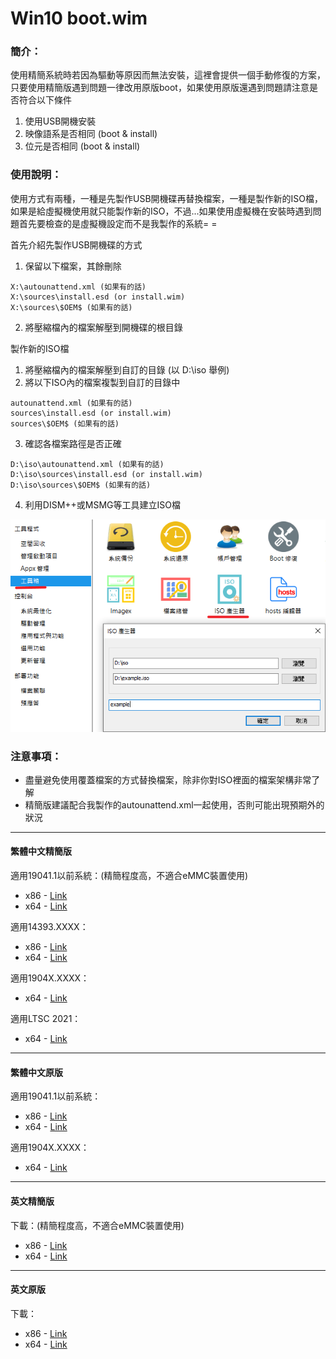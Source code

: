 # Win10 boot.wim

### 簡介：
使用精簡系統時若因為驅動等原因而無法安裝，這裡會提供一個手動修復的方案，只要使用精簡版遇到問題一律改用原版boot，如果使用原版還遇到問題請注意是否符合以下條件
1. 使用USB開機安裝
2. 映像語系是否相同 (boot & install)
3. 位元是否相同 (boot & install)

### 使用說明：
使用方式有兩種，一種是先製作USB開機碟再替換檔案，一種是製作新的ISO檔，如果是給虛擬機使用就只能製作新的ISO，不過...如果使用虛擬機在安裝時遇到問題首先要檢查的是虛擬機設定而不是我製作的系統= =

首先介紹先製作USB開機碟的方式
1. 保留以下檔案，其餘刪除
<pre><code>X:\autounattend.xml (如果有的話)
X:\sources\install.esd (or install.wim)
X:\sources\$OEM$ (如果有的話)</code></pre>
2. 將壓縮檔內的檔案解壓到開機碟的根目錄

製作新的ISO檔
1. 將壓縮檔內的檔案解壓到自訂的目錄 (以 D:\iso 舉例)
2. 將以下ISO內的檔案複製到自訂的目錄中
<pre><code>autounattend.xml (如果有的話)
sources\install.esd (or install.wim)
sources\$OEM$ (如果有的話)</code></pre>
3. 確認各檔案路徑是否正確
<pre><code>D:\iso\autounattend.xml (如果有的話)
D:\iso\sources\install.esd (or install.wim)
D:\iso\sources\$OEM$ (如果有的話)</code></pre>
4. 利用DISM++或MSMG等工具建立ISO檔

![preview.png](/tutorial/iso.png)

### 注意事項：
- 盡量避免使用覆蓋檔案的方式替換檔案，除非你對ISO裡面的檔案架構非常了解
- 精簡版建議配合我製作的autounattend.xml一起使用，否則可能出現預期外的狀況

----

#### 繁體中文精簡版

適用19041.1以前系統：(精簡程度高，不適合eMMC裝置使用)
- x86 - [Link](https://github.com/WhatTheBlock/WindowsSimplify/releases/download/boot/boot_ct_x86_lite.7z)
- x64 - [Link](https://github.com/WhatTheBlock/WindowsSimplify/releases/download/boot/boot_ct_x64_lite.7z)

適用14393.XXXX：
- x86 - [Link](https://github.com/WhatTheBlock/WindowsSimplify/releases/download/boot/boot_14393_ct_x86_lite.7z)
- x64 - [Link](https://github.com/WhatTheBlock/WindowsSimplify/releases/download/boot/boot_14393_ct_lite.7z)

適用1904X.XXXX：
- x64 - [Link](https://github.com/WhatTheBlock/WindowsSimplify/releases/download/boot/boot_19041_ct_lite.7z)

適用LTSC 2021：
- x64 - [Link](https://github.com/WhatTheBlock/WindowsSimplify/releases/download/boot/boot_ltsc2021_ct_lite.7z)

----

#### 繁體中文原版

適用19041.1以前系統：
- x86 - [Link](https://github.com/WhatTheBlock/WindowsSimplify/releases/download/boot/boot_ct_x86.7z)
- x64 - [Link](https://github.com/WhatTheBlock/WindowsSimplify/releases/download/boot/boot_ct_x64.7z)

適用1904X.XXXX：
- x64 - [Link](https://github.com/WhatTheBlock/WindowsSimplify/releases/download/boot/boot_19041_ct_x64.7z)

----

#### 英文精簡版

下載：(精簡程度高，不適合eMMC裝置使用)
- x86 - [Link](https://github.com/WhatTheBlock/WindowsSimplify/releases/download/boot/boot_en_x86_lite.7z)
- x64 - [Link](https://github.com/WhatTheBlock/WindowsSimplify/releases/download/boot/boot_en_x64_lite.7z)

----

#### 英文原版

下載：
- x86 - [Link](https://github.com/WhatTheBlock/WindowsSimplify/releases/download/boot/boot_en_x86.7z)
- x64 - [Link](https://github.com/WhatTheBlock/WindowsSimplify/releases/download/boot/boot_en_x64.7z)
